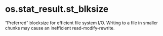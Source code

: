 # os.stat_result.st_blksize

“Preferred” blocksize for efficient file system I/O. Writing to a file in smaller chunks may cause an inefficient read-modify-rewrite.